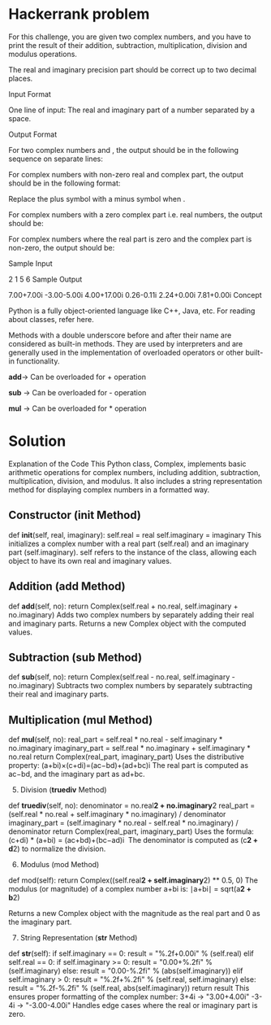 # Hackerrank problem

For this challenge, you are given two complex numbers, and you have to print the result of their addition, subtraction, multiplication, division and modulus operations.

The real and imaginary precision part should be correct up to two decimal places.

Input Format

One line of input: The real and imaginary part of a number separated by a space.

Output Format

For two complex numbers  and , the output should be in the following sequence on separate lines:


For complex numbers with non-zero real and complex part, the output should be in the following format:

Replace the plus symbol  with a minus symbol  when .

For complex numbers with a zero complex part i.e. real numbers, the output should be:

For complex numbers where the real part is zero and the complex part is non-zero, the output should be:

Sample Input

2 1
5 6
Sample Output

7.00+7.00i
-3.00-5.00i
4.00+17.00i
0.26-0.11i
2.24+0.00i
7.81+0.00i
Concept

Python is a fully object-oriented language like C++, Java, etc. For reading about classes, refer here.

Methods with a double underscore before and after their name are considered as built-in methods. They are used by interpreters and are generally used in the implementation of overloaded operators or other built-in functionality.

__add__-> Can be overloaded for + operation

__sub__ -> Can be overloaded for - operation

__mul__ -> Can be overloaded for * operation

# Solution 

Explanation of the Code
This Python class, Complex, implements basic arithmetic operations for complex numbers, including addition, subtraction, multiplication, division, and modulus. It also includes a string representation method for displaying complex numbers in a formatted way.

## Constructor (__init__ Method)

def __init__(self, real, imaginary):
    self.real = real
    self.imaginary = imaginary
This initializes a complex number with a real part (self.real) and an imaginary part (self.imaginary).
self refers to the instance of the class, allowing each object to have its own real and imaginary values.


## Addition (__add__ Method)

def __add__(self, no):
    return Complex(self.real + no.real, self.imaginary + no.imaginary)
Adds two complex numbers by separately adding their real and imaginary parts.
Returns a new Complex object with the computed values.


## Subtraction (__sub__ Method)

def __sub__(self, no):
    return Complex(self.real - no.real, self.imaginary - no.imaginary)
Subtracts two complex numbers by separately subtracting their real and imaginary parts.


## Multiplication (__mul__ Method)

def __mul__(self, no):
    real_part = self.real * no.real - self.imaginary * no.imaginary
    imaginary_part = self.real * no.imaginary + self.imaginary * no.real
    return Complex(real_part, imaginary_part)
Uses the distributive property:
(a+bi)×(c+di)=(ac−bd)+(ad+bc)i
The real part is computed as ac−bd, and the imaginary part as ad+bc.


5. Division (__truediv__ Method)

def __truediv__(self, no):
    denominator = no.real**2 + no.imaginary**2
    real_part = (self.real * no.real + self.imaginary * no.imaginary) / denominator
    imaginary_part = (self.imaginary * no.real - self.real * no.imaginary) / denominator
    return Complex(real_part, imaginary_part)
Uses the formula: (c+di) * (a+bi) = (ac+bd)+(bc−ad)i
​
 The denominator is computed as (c**2 + d**2) to normalize the division.

6. Modulus (mod Method)

def mod(self):
    return Complex((self.real**2 + self.imaginary**2) ** 0.5, 0)
The modulus (or magnitude) of a complex number a+bi is: ∣a+bi∣ = sqrt(a**2 + b**2)

Returns a new Complex object with the magnitude as the real part and 0 as the imaginary part.


7. String Representation (__str__ Method)

def __str__(self):
    if self.imaginary == 0:
        result = "%.2f+0.00i" % (self.real)
    elif self.real == 0:
        if self.imaginary >= 0:
            result = "0.00+%.2fi" % (self.imaginary)
        else:
            result = "0.00-%.2fi" % (abs(self.imaginary))
    elif self.imaginary > 0:
        result = "%.2f+%.2fi" % (self.real, self.imaginary)
    else:
        result = "%.2f-%.2fi" % (self.real, abs(self.imaginary))
    return result
This ensures proper formatting of the complex number:
3+4i → "3.00+4.00i"
-3-4i → "-3.00-4.00i"
Handles edge cases where the real or imaginary part is zero.
